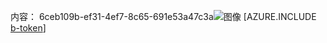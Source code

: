 内容： 6ceb109b-ef31-4ef7-8c65-691e53a47c3a![图像](2c8ec88a-a0a8-4420-abf2-3b733667370a.png)
[AZURE.INCLUDE [b-token](812224b4-582c-4723-a16d-3c7599df9f0f.md)]
